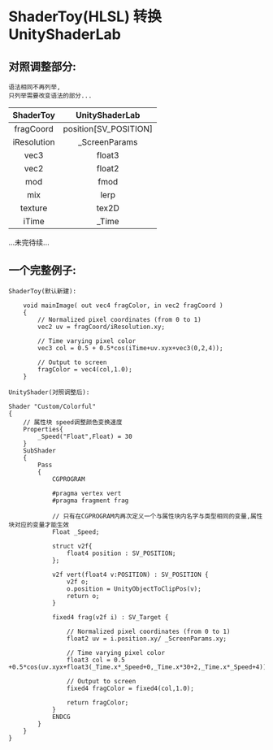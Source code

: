 # ShaderToy(HLSL) 转换 UnityShaderLab

## 对照调整部分:
    语法相同不再列举,
    只列举需要改变语法的部分...
|ShaderToy|UnityShaderLab|
| :----: | :----: |
|fragCoord|position[SV_POSITION]|
|iResolution|_ScreenParams|
|vec3|float3|
|vec2|float2|
|mod|fmod|
|mix|lerp|
|texture|tex2D|
|iTime|_Time|
...未完待续...


## 一个完整例子:
    
    ShaderToy(默认新建):
``` shadertoy
    void mainImage( out vec4 fragColor, in vec2 fragCoord )
    {
        // Normalized pixel coordinates (from 0 to 1)
        vec2 uv = fragCoord/iResolution.xy;

        // Time varying pixel color
        vec3 col = 0.5 + 0.5*cos(iTime+uv.xyx+vec3(0,2,4));

        // Output to screen
        fragColor = vec4(col,1.0);
    }
```

    UnityShader(对照调整后):
```
Shader "Custom/Colorful"
{	
	// 属性块 speed调整颜色变换速度
	Properties{
		_Speed("Float",Float) = 30
	}
    SubShader
    {
        Pass
        {
            CGPROGRAM

            #pragma vertex vert
            #pragma fragment frag

			// 只有在CGPROGRAM内再次定义一个与属性块内名字与类型相同的变量,属性块对应的变量才能生效
			Float _Speed;

			struct v2f{
                float4 position : SV_POSITION;
            };

			v2f vert(float4 v:POSITION) : SV_POSITION {
                v2f o;
                o.position = UnityObjectToClipPos(v);
                return o;
            }

			fixed4 frag(v2f i) : SV_Target {
            
				// Normalized pixel coordinates (from 0 to 1)
                float2 uv = i.position.xy/ _ScreenParams.xy;

				// Time varying pixel color
				float3 col = 0.5 +0.5*cos(uv.xyx+float3(_Time.x*_Speed+0,_Time.x*30+2,_Time.x*_Speed+4));

                // Output to screen
				fixed4 fragColor = fixed4(col,1.0);

                return fragColor;
            }
            ENDCG
        }
    }
}
```